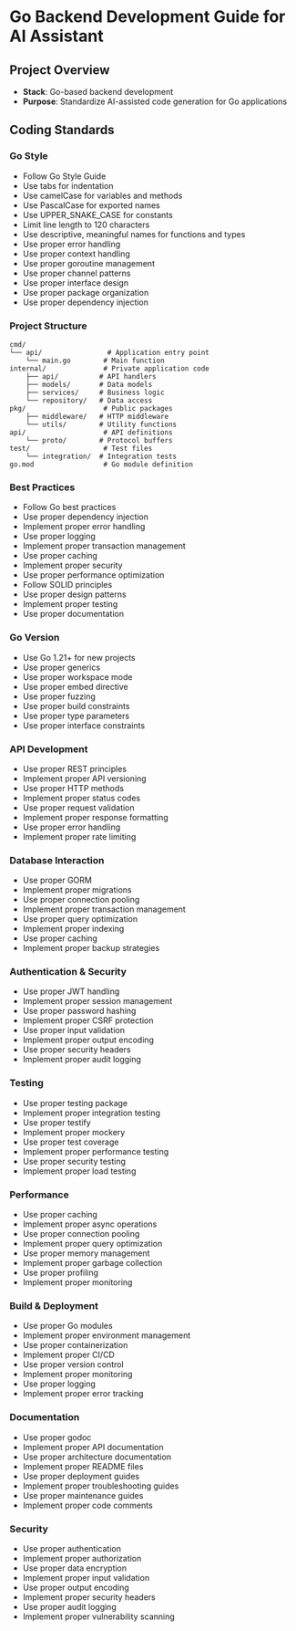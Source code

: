 # Go Backend Development Guide for AI Assistant

## Project Overview

- **Stack**: Go-based backend development
- **Purpose**: Standardize AI-assisted code generation for Go applications

## Coding Standards

### Go Style

- Follow Go Style Guide
- Use tabs for indentation
- Use camelCase for variables and methods
- Use PascalCase for exported names
- Use UPPER_SNAKE_CASE for constants
- Limit line length to 120 characters
- Use descriptive, meaningful names for functions and types
- Use proper error handling
- Use proper context handling
- Use proper goroutine management
- Use proper channel patterns
- Use proper interface design
- Use proper package organization
- Use proper dependency injection

### Project Structure

```plaintext
cmd/
└── api/                # Application entry point
    └── main.go        # Main function
internal/              # Private application code
    ├── api/          # API handlers
    ├── models/       # Data models
    ├── services/     # Business logic
    └── repository/   # Data access
pkg/                   # Public packages
    ├── middleware/   # HTTP middleware
    └── utils/        # Utility functions
api/                   # API definitions
    └── proto/        # Protocol buffers
test/                  # Test files
    └── integration/  # Integration tests
go.mod                 # Go module definition
```

### Best Practices

- Follow Go best practices
- Use proper dependency injection
- Implement proper error handling
- Use proper logging
- Implement proper transaction management
- Use proper caching
- Implement proper security
- Use proper performance optimization
- Follow SOLID principles
- Use proper design patterns
- Implement proper testing
- Use proper documentation

### Go Version

- Use Go 1.21+ for new projects
- Use proper generics
- Use proper workspace mode
- Use proper embed directive
- Use proper fuzzing
- Use proper build constraints
- Use proper type parameters
- Use proper interface constraints

### API Development

- Use proper REST principles
- Implement proper API versioning
- Use proper HTTP methods
- Implement proper status codes
- Use proper request validation
- Implement proper response formatting
- Use proper error handling
- Implement proper rate limiting

### Database Interaction

- Use proper GORM
- Implement proper migrations
- Use proper connection pooling
- Implement proper transaction management
- Use proper query optimization
- Implement proper indexing
- Use proper caching
- Implement proper backup strategies

### Authentication & Security

- Use proper JWT handling
- Implement proper session management
- Use proper password hashing
- Implement proper CSRF protection
- Use proper input validation
- Implement proper output encoding
- Use proper security headers
- Implement proper audit logging

### Testing

- Use proper testing package
- Implement proper integration testing
- Use proper testify
- Implement proper mockery
- Use proper test coverage
- Implement proper performance testing
- Use proper security testing
- Implement proper load testing

### Performance

- Use proper caching
- Implement proper async operations
- Use proper connection pooling
- Implement proper query optimization
- Use proper memory management
- Implement proper garbage collection
- Use proper profiling
- Implement proper monitoring

### Build & Deployment

- Use proper Go modules
- Implement proper environment management
- Use proper containerization
- Implement proper CI/CD
- Use proper version control
- Implement proper monitoring
- Use proper logging
- Implement proper error tracking

### Documentation

- Use proper godoc
- Implement proper API documentation
- Use proper architecture documentation
- Implement proper README files
- Use proper deployment guides
- Implement proper troubleshooting guides
- Use proper maintenance guides
- Implement proper code comments

### Security

- Use proper authentication
- Implement proper authorization
- Use proper data encryption
- Implement proper input validation
- Use proper output encoding
- Implement proper security headers
- Use proper audit logging
- Implement proper vulnerability scanning
